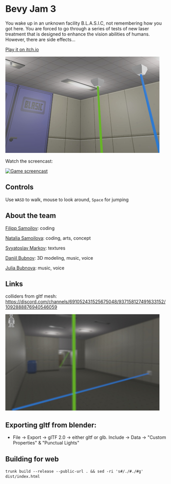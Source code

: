 # Bevy Jam 3

You wake up in an unknown facility B.L.A.S.I.C, not remembering how you got here. You are forced to go through a series of tests of new laser treatment that is designed to enhance the vision abilities of humans. However, there are side effects… 

[Play it on itch.io](https://sorseg.itch.io/blasic)

<img src="demo/screen01.jpg" width="480px" height="300px">

Watch the screencast:

[![Game screencast](http://img.youtube.com/vi/c8RCd3yQ384/0.jpg)](https://www.youtube.com/embed/c8RCd3yQ384)

## Controls
Use `WASD` to walk, mouse to look around, `Space` for jumping

## About the team
[Filipp Samoilov](https://github.com/samoylovfp): coding

[Natalia Samoilova](https://github.com/ladymarengo): coding, arts, concept 

[Svyatoslav Markov](https://github.com/SCHI85): textures

[Daniil Bubnov](https://github.com/demoth): 3D modeling, music, voice

[Julia Bubnova](https://github.com/denolia): music, voice


## Links
colliders from gltf mesh: https://discord.com/channels/691052431525675048/937158127491633152/1092888876940546059

<img src="demo/screen02.jpg" width="480px" height="300px">

## Exporting gltf from blender:

- File -> Export -> glTF 2.0 -> either gltf or glb. Include -> Data -> "Custom Properties" & "Punctual Lights"

## Building for web

```
trunk build --release --public-url . && sed -ri 's#/./#./#g' dist/index.html
```
